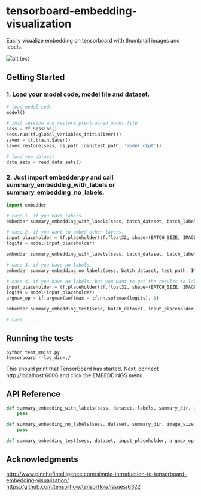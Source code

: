# tensorboard-embedding-visualization
Easily visualize embedding on tensorboard with thumbnail images and labels.

![alt text](https://raw.githubusercontent.com/jireh-father/tensorboard-embedding-visualization/master/mnist_embedding_visualization.jpg)


## Getting Started

### 1. Load your model code, model file and dataset.
```python
# load model code
model()

# init session and restore pre-trained model file
sess = tf.Session()
sess.run(tf.global_variables_initializer())
saver = tf.train.Saver()
saver.restore(sess, os.path.join(test_path, 'model.ckpt'))

# load you dataset
data_sets = read_data_sets()
```


### 2. Just import embedder.py and call summary_embedding_with_labels or summary_embedding_no_labels.
```python
import embedder

# case 1. if you have labels.
embedder.summary_embedding_with_labels(sess, batch_dataset, batch_labels, test_path, IMAGE_SIZE, NUM_CHANNELS)

# case 2. if you want to embed other layers.
input_placeholder = tf.placeholder(tf.float32, shape=(BATCH_SIZE, IMAGE_SIZE, IMAGE_SIZE, NUM_CHANNELS))
logits = model(input_placeholder)

embedder.summary_embedding_with_labels(sess, batch_dataset, batch_labels, test_path, IMAGE_SIZE, NUM_CHANNELS, input_placeholder=input_placeholder, layer_op_list=[logits])

# case 3. if you have no labels.
embedder.summary_embedding_no_labels(sess, batch_dataset, test_path, IMAGE_SIZE, NUM_CHANNELS)

# case 4. if you have no labels, but you want to get the results to labels.
input_placeholder = tf.placeholder(tf.float32, shape=(BATCH_SIZE, IMAGE_SIZE, IMAGE_SIZE, NUM_CHANNELS))
logits = model(input_placeholder)
argmax_op = tf.argmax(softmax = tf.nn.softmax(logits), 1)

embedder.summary_embedding_test(sess, batch_dataset, input_placeholder, argmax_op, test_path, IMAGE_SIZE, NUM_CHANNELS)

# case ....
```


## Running the tests

```shell
python test_mnist.py
tensorboard --log_dir=./
```

This should print that TensorBoard has started. Next, connect http://localhost:6006 and click the EMBEDDINGS menu.


## API Reference

```python
def summary_embedding_with_labels(sess, dataset, labels, summary_dir, image_size, channel=3, batch_size=64, input_placeholder=None, layer_op_list=None):
    pass

def summary_embedding_no_labels(sess, dataset, summary_dir, image_size, channel=3, batch_size=64, input_placeholder=None, layer_op_list=None):
    pass

def summary_embedding_test(sess, dataset, input_placeholder, argmax_op, summary_dir, image_size, channel=3, batch_size=64, layer_op_list=None):
```


## Acknowledgments
http://www.pinchofintelligence.com/simple-introduction-to-tensorboard-embedding-visualisation/
https://github.com/tensorflow/tensorflow/issues/6322



